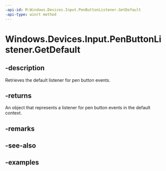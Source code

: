 ```yaml
---
-api-id: M:Windows.Devices.Input.PenButtonListener.GetDefault
-api-type: winrt method
---
```


<!-- Method syntax
public Windows.Devices.Input.PenButtonListener.GetDefault()
-->

# Windows.Devices.Input.PenButtonListener.GetDefault

## -description

Retrieves the default listener for pen button events.

## -returns

An object that represents a listener for pen button events in the default context.

## -remarks

## -see-also

## -examples
